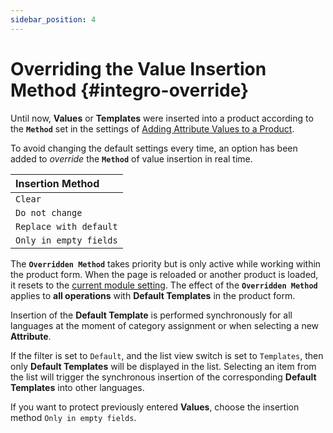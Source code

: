 ```yaml
---
sidebar_position: 4
---
```


# Overriding the Value Insertion Method {#integro-override}

Until now, **Values** or **Templates** were inserted into a product according to the **`Method`** set in the settings of [Adding Attribute Values to a Product](/settings/product.md).

To avoid changing the default settings every time, an option has been added to *override* the **`Method`** of value insertion in real time.

| **Insertion Method** |
|:--|
| `Clear` |
| `Do not change` |
| `Replace with default` |
| `Only in empty fields` |

The **`Overridden Method`** takes priority but is only active while working within the product form. When the page is reloaded or another product is loaded, it resets to the [current module setting](/settings/product.md). The effect of the **`Overridden Method`** applies to **all operations** with **Default Templates** in the product form.

Insertion of the **Default Template** is performed synchronously for all languages at the moment of category assignment or when selecting a new **Attribute**.

If the filter is set to `Default`, and the list view switch is set to `Templates`, then only **Default Templates** will be displayed in the list. Selecting an item from the list will trigger the synchronous insertion of the corresponding **Default Templates** into other languages.

If you want to protect previously entered **Values**, choose the insertion method `Only in empty fields`.
